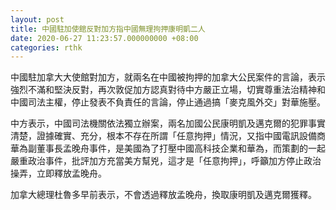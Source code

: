 ```yaml
---
layout: post
title: 中國駐加使館反對加方指中國無理拘押康明凱二人
date: 2020-06-27 11:23:57.000000000 +08:00
categories: rthk
---
```


中國駐加拿大大使館對加方，就兩名在中國被拘押的加拿大公民案件的言論，表示強烈不滿和堅決反對，再次敦促加方認真對待中方嚴正立場，切實尊重法治精神和中國司法主權，停止發表不負責任的言論，停止通過搞「麥克風外交」對華施壓。

中方表示，中國司法機關依法獨立辦案，兩名加國公民康明凱及邁克爾的犯罪事實清楚，證據確實、充分，根本不存在所謂「任意拘押」情況，又指中國電訊設備商華為副董事長孟晚舟事件，是美國為了打壓中國高科技企業和華為，而策劃的一起嚴重政治事件，批評加方充當美方幫兇，這才是「任意拘押」，呼籲加方停止政治操弄，立即釋放孟晚舟。

加拿大總理杜魯多早前表示，不會透過釋放孟晚舟，換取康明凱及邁克爾獲釋。

